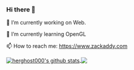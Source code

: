### Hi there 👋
🔭 I’m currently working on Web.

🌱 I’m currently learning OpenGL

📫 How to reach me: https://www.zackaddy.com

<a href="https://github.com/herghost000">
  <img align="center" src="https://github-readme-stats.vercel.app/api?username=herghost000&show_icons=true&theme=radical" alt="herghost000's github stats" />
</a>
<a href="https://github.com/herghost000">
  <img align="center" src="https://github-readme-stats.vercel.app/api/top-langs/?username=herghost000&layout=compact&theme=radical" />
</a>

<!--
**herghost000/herghost000** is a ✨ _special_ ✨ repository because its `README.md` (this file) appears on your GitHub profile.

Here are some ideas to get you started:

- 🔭 I’m currently working on ...
- 🌱 I’m currently learning ...
- 👯 I’m looking to collaborate on ...
- 🤔 I’m looking for help with ...
- 💬 Ask me about ...
- 📫 How to reach me: ...
- 😄 Pronouns: ...
- ⚡ Fun fact: ...
-->
